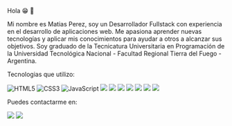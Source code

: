 Hola 😁 👋

Mi nombre es Matias Perez, soy un Desarrollador Fullstack con experiencia en el desarrollo de aplicaciones web. Me apasiona aprender nuevas tecnologías y aplicar mis conocimientos para ayudar a otros a alcanzar sus objetivos. Soy graduado de la Tecnicatura Universitaria en Programación de la Universidad Tecnológica Nacional - Facultad Regional Tierra del Fuego - Argentina.

Tecnologias que utilizo:

<img src="https://img.shields.io/badge/HTML5-E34F26?style=for-the-badge&logo=html5&logoColor=white" alt="HTML5"></img>
<img src="https://img.shields.io/badge/CSS3-1572B6?style=for-the-badge&logo=css3&logoColor=white" alt="CSS3"></img>
<img src="https://img.shields.io/badge/JavaScript-323330?style=for-the-badge&logo=javascript&logoColor=F7DF1E" alt="JavaScript"></img>
<img src="[![Java](https://img.shields.io/badge/Java-%23ED8B00.svg?logo=openjdk&logoColor=white)](#)"></img>
<img src="https://img.shields.io/badge/Spring_Boot-F2F4F9?style=for-the-badge&logo=spring-boot"></img>
<img src="https://img.shields.io/badge/React-20232A?style=for-the-badge&logo=react&logoColor=61DAFB"></img>
<img src="https://img.shields.io/badge/Postman-FF6C37?style=for-the-badge&logo=Postman&logoColor=white"></img>
<img src="https://img.shields.io/badge/MySQL-005C84?style=for-the-badge&logo=mysql&logoColor=white"></img>
<img src="https://img.shields.io/badge/PostgreSQL-316192?style=for-the-badge&logo=postgresql&logoColor=white"></img>
<img src="https://img.shields.io/badge/GIT-E44C30?style=for-the-badge&logo=git&logoColor=white"></img>


Puedes contactarme en:

<a href="https://www.linkedin.com/in/matiasezequielperez/" alt="Mi LinkedIn"><img src="https://camo.githubusercontent.com/e8dbf62a04af86d46001864cd22338d8a8474486a0e976ec695580027c373c79/68747470733a2f2f696d672e736869656c64732e696f2f62616467652f6c696e6b6564696e2d2532333030373742352e7376673f267374796c653d666f722d7468652d6261646765266c6f676f3d6c696e6b6564696e266c6f676f436f6c6f723d7768697465" data-canonical-src="https://img.shields.io/badge/linkedin-%230077B5.svg?&amp;style=for-the-badge&amp;logo=linkedin&amp;logoColor=white" style="max-width: 100%;"></a>
<a href="mailto:matiasperezequiel@gmail.com"><img src="https://img.shields.io/badge/Gmail-D14836?style=for-the-badge&logo=gmail&logoColor=white"></img></a>
